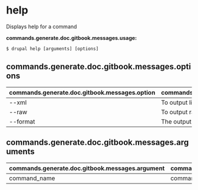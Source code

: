 # help
Displays help for a command

**commands.generate.doc.gitbook.messages.usage:**
```
$ drupal help [arguments] [options]
```

## commands.generate.doc.gitbook.messages.options
commands.generate.doc.gitbook.messages.option | commands.generate.doc.gitbook.messages.details
-------|-------------
--xml | To output list as XML
--raw | To output raw command list
--format | The output format (txt, xml, json, or md)

## commands.generate.doc.gitbook.messages.arguments
commands.generate.doc.gitbook.messages.argument | commands.generate.doc.gitbook.messages.details
---------|-------------
command_name | commands.help.arguments.command-name

